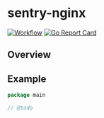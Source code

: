 # sentry-nginx

[![Workflow](https://github.com/AlexanderMatveev/sentry-nginx/actions/workflows/go.yml/badge.svg)](https://github.com/AlexanderMatveev/sentry-nginx/actions)
[![Go Report Card](https://goreportcard.com/badge/github.com/AlexanderMatveev/sentry-nginx)](https://goreportcard.com/report/github.com/AlexanderMatveev/sentry-nginx)


## Overview

[//]: # (@todo)

## Example

```go
package main

// @todo

```
